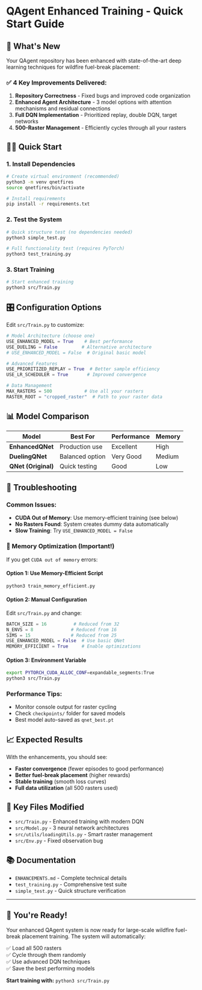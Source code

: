 # QAgent Enhanced Training - Quick Start Guide

## 🚀 What's New

Your QAgent repository has been enhanced with state-of-the-art deep learning techniques for wildfire fuel-break placement:

### ✅ **4 Key Improvements Delivered:**

1. **Repository Correctness** - Fixed bugs and improved code organization
2. **Enhanced Agent Architecture** - 3 model options with attention mechanisms and residual connections  
3. **Full DQN Implementation** - Prioritized replay, double DQN, target networks
4. **500-Raster Management** - Efficiently cycles through all your rasters

## 🏃‍♂️ Quick Start

### 1. Install Dependencies
```bash
# Create virtual environment (recommended)
python3 -m venv qnetfires
source qnetfires/bin/activate

# Install requirements
pip install -r requirements.txt
```

### 2. Test the System
```bash
# Quick structure test (no dependencies needed)
python3 simple_test.py

# Full functionality test (requires PyTorch)
python3 test_training.py
```

### 3. Start Training
```bash
# Start enhanced training
python3 src/Train.py
```

## 🎛️ Configuration Options

Edit `src/Train.py` to customize:

```python
# Model Architecture (choose one)
USE_ENHANCED_MODEL = True    # Best performance
USE_DUELING = False         # Alternative architecture
# USE_ENHANCED_MODEL = False  # Original basic model

# Advanced Features
USE_PRIORITIZED_REPLAY = True  # Better sample efficiency
USE_LR_SCHEDULER = True       # Improved convergence

# Data Management
MAX_RASTERS = 500            # Use all your rasters
RASTER_ROOT = "cropped_raster"  # Path to your raster data
```

## 📊 Model Comparison

| Model | Best For | Performance | Memory |
|-------|----------|-------------|---------|
| **EnhancedQNet** | Production use | Excellent | High |
| **DuelingQNet** | Balanced option | Very Good | Medium |
| **QNet (Original)** | Quick testing | Good | Low |

## 🔧 Troubleshooting

### Common Issues:
- **CUDA Out of Memory**: Use memory-efficient training (see below)
- **No Rasters Found**: System creates dummy data automatically
- **Slow Training**: Try `USE_ENHANCED_MODEL = False`

### 🧠 Memory Optimization (Important!)

If you get `CUDA out of memory` errors:

#### Option 1: Use Memory-Efficient Script
```bash
python3 train_memory_efficient.py
```

#### Option 2: Manual Configuration
Edit `src/Train.py` and change:
```python
BATCH_SIZE = 16          # Reduced from 32
N_ENVS = 8              # Reduced from 16  
SIMS = 15               # Reduced from 25
USE_ENHANCED_MODEL = False  # Use basic QNet
MEMORY_EFFICIENT = True     # Enable optimizations
```

#### Option 3: Environment Variable
```bash
export PYTORCH_CUDA_ALLOC_CONF=expandable_segments:True
python3 src/Train.py
```

### Performance Tips:
- Monitor console output for raster cycling
- Check `checkpoints/` folder for saved models
- Best model auto-saved as `qnet_best.pt`

## 📈 Expected Results

With the enhancements, you should see:
- **Faster convergence** (fewer episodes to good performance)
- **Better fuel-break placement** (higher rewards)
- **Stable training** (smooth loss curves)
- **Full data utilization** (all 500 rasters used)

## 🎯 Key Files Modified

- `src/Train.py` - Enhanced training with modern DQN
- `src/Model.py` - 3 neural network architectures
- `src/utils/loadingUtils.py` - Smart raster management
- `src/Env.py` - Fixed observation bug

## 📚 Documentation

- `ENHANCEMENTS.md` - Complete technical details
- `test_training.py` - Comprehensive test suite
- `simple_test.py` - Quick structure verification

---

## 🎉 You're Ready!

Your enhanced QAgent system is now ready for large-scale wildfire fuel-break placement training. The system will automatically:

✅ Load all 500 rasters  
✅ Cycle through them randomly  
✅ Use advanced DQN techniques  
✅ Save the best performing models  

**Start training with:** `python3 src/Train.py`